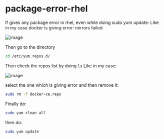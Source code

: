 # package-error-rhel

If gives any package error in rhel, even while doing sudo yum update:
Like in my case docker is giving error: mirrors failed

![image](https://github.com/AdityaKoranga/package-error-rhel/assets/95766110/72cb4da5-f476-4c09-a70c-c10ee4aa9728)

Then go to the directory

```bash
cd /etc/yum.repos.d/
```

Then check the repos list by doing `ls`
Like in my case:

![image](https://github.com/AdityaKoranga/package-error-rhel/assets/95766110/699dad11-3f5b-42fa-b99d-ee8405c9af44)

select the one which is giving error and then remove it:

```bash
sudo rm -f docker-ce.repo
```

Finally do:

```bash
sudo yum clean all
```

then do:
```bash
sudo yum update
```

